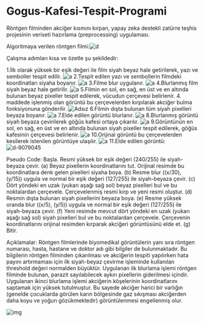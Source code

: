 # Gogus-Kafesi-Tespit-Programi
Röntgen filminden akciğer kısmını kırpan, yapay zeka destekli zatürre teşhis projesinin veriseti hazırlama (preprocessing) uygulaması.

Algoritmaya verilen röntgen filmi:![d](https://user-images.githubusercontent.com/58745898/158307662-107506fb-edaa-4460-bc8d-b9fd581bce2e.jpg)

Çalışma adımları kısa ve özetle şu şekildedir:

1.İlk olarak yüksek bir eşik değeri ile film siyah beyaz hale getirilerek, yazı ve semboller tespit edilir.
![a](https://user-images.githubusercontent.com/58745898/158308128-d75a6b0e-536c-48ed-8690-fb02222c4288.jpg)
2.Tespit edilen yazı ve sembollerin filmdeki koordinatları siyaha boyanır.
![a](https://user-images.githubusercontent.com/58745898/158308404-fbe4cac4-c006-4db4-af32-628e9971674e.jpg)
3.Filme blur uygulanır.
![a](https://user-images.githubusercontent.com/58745898/158308657-f52d49fd-6e06-45f0-a16f-e539cd3440af.jpg)
4.Blurlanmış film siyah beyaz hale getirilir.
![a](https://user-images.githubusercontent.com/58745898/158308790-7b0e7d41-12b5-478f-aeca-6fb68fba7d00.jpg)
5.Filmin en sol, en sağ, en üst ve en altında bulunan beyaz pixeller tespit edilerek, vücudun çerçevesi belirlenir. 4. maddede işlenmiş olan görüntü bu çerçevelerden kırpılarak akciğer bulma fonksiyonuna gönderilir.
![Adsız](https://user-images.githubusercontent.com/58745898/158309814-01622bc7-a118-4b30-83a1-a8c72a78d91b.png)
6.Filmin dışta bulunan tüm siyah pixelleri beyaza boyanır.
![a](https://user-images.githubusercontent.com/58745898/158310148-6b933059-2b21-450f-8af2-fcaba122d0da.jpg)
7.Elde edilen görüntü blurlanır.
![a](https://user-images.githubusercontent.com/58745898/158310363-6233b803-7aee-4451-95af-0bf714084bb9.jpg)
8.Blurlanmış görüntü siyah beyaza çevirilerek göğüs kafesi ortaya çıkarılır.
![a](https://user-images.githubusercontent.com/58745898/158310655-a8acfd73-15fc-4f3d-a1f7-13bf40d1c119.jpg)
9.Görüntünün en sol, en sağ, en üst ve en altında bulunan siyah pixeller tespit edilerek, göğüs kafesinin çerçevesi belirlenir.
![a](https://user-images.githubusercontent.com/58745898/158311151-279416cb-d603-4041-bdcb-192be0719e2f.jpg)
10.Orijinal görüntü bu çerçevelerden kesilerek istenilen görüntüye ulaşılır.
![a](https://user-images.githubusercontent.com/58745898/158311599-b0303496-4b32-46e7-ac5a-103e81cd8721.jpg)
11.Elde edilen görüntü:
![d-9079045](https://user-images.githubusercontent.com/58745898/158310672-3c56a853-088f-4295-a238-c712b75ca318.jpg)

Pseudo Code:
Başla.
Resmi yüksek bir eşik değeri (240/255) ile siyah-beyaza çevir. (a)
Beyaz pixellerin koordinatlarını tut.
Orijinal resimde bu koordinatlara denk gelen pixelleri siyaha boya. (b)
Resme blur ((x/30), (y/15)) uygula ve normal bir eşik değeri (127/255) ile siyah-beyaza çevir. (c)
Dört yöndeki en uzak (yukarı aşağı sağ sol) beyaz pixelleri bul ve bu noktalardan çerçevele.
Çerçevelenmiş resmi kırp ve yeni resmi oluştur. (d)
Resmin dışta bulunan siyah pixellerini beyaza boya. (e)
Resme yüksek oranda blur ((x/5), (y/5)) uygula ve normal bir eşik değeri (127/255) ile siyah-beyaza çevir. (f)
Yeni resimde mevcut dört yöndeki en uzak (yukarı aşağı sağ sol) siyah pixelleri bul ve bu noktalardan çerçevele. 
Çerçevenin koordinatlarını orijinal resimden kırparak akciğeri görüntüsünü elde et. (g)
Bitir.

Açıklamalar:
Röntgen filmlerinde biyomedikal görüntülerin yanı sıra röntgen numarası, hasta, hastane ve doktor adı gibi bilgiler de bulunmaktadır. Bu bilgilerin röntgen filminden çıkarılması ve akciğerin tespiti yapılırken hata payını artırmaması için ilk siyah-beyaz çevirme işleminde kullanılan threshold değeri normalden büyüktür. 
Uygulanan ilk blurlama işlemi röntgen filminde bulunan, parazit sayılabilecek aykırı pixellerin giderilmesi içindir.
Uygulanan ikinci blurlama işlemi akciğerin köşelerinin koordinatlarını saptamak için yüksek tutulmuştur. Bu sayede akciğer harici bir varlığın (genelde çocuklarda görülen karın bölgesinde gaz sıkışması akciğerden daha koyu ve yoğun gözükmektedir) görüntülenmesi engellenmiş olur.

![img](https://user-images.githubusercontent.com/58745898/183700555-40b4a4c8-7634-4e61-b859-77cf65a5073a.jpg)
